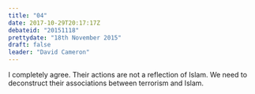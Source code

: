 ```yaml
---
title: "04"
date: 2017-10-29T20:17:17Z
debateid: "20151118"
prettydate: "18th November 2015"
draft: false
leader: "David Cameron"
---
```


I completely agree. Their actions are not a reflection of Islam. We need to deconstruct their associations between terrorism and Islam.